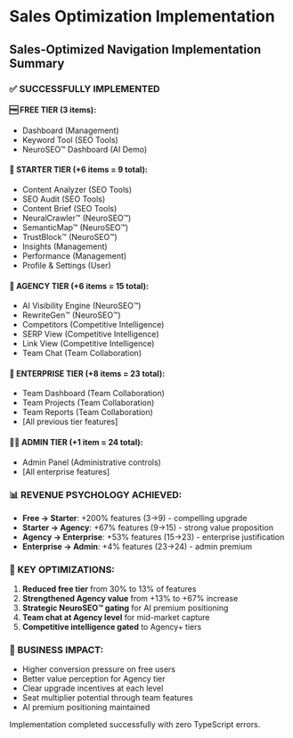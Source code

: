 # Sales Optimization Implementation

## Sales-Optimized Navigation Implementation Summary

### ✅ SUCCESSFULLY IMPLEMENTED

#### 🆓 FREE TIER (3 items):

- Dashboard (Management)
- Keyword Tool (SEO Tools) 
- NeuroSEO™ Dashboard (AI Demo)

#### 🌟 STARTER TIER (+6 items = 9 total):

- Content Analyzer (SEO Tools)
- SEO Audit (SEO Tools) 
- Content Brief (SEO Tools)
- NeuralCrawler™ (NeuroSEO™)
- SemanticMap™ (NeuroSEO™)
- TrustBlock™ (NeuroSEO™)
- Insights (Management)
- Performance (Management)
- Profile & Settings (User)

#### 🚀 AGENCY TIER (+6 items = 15 total):

- AI Visibility Engine (NeuroSEO™)
- RewriteGen™ (NeuroSEO™)
- Competitors (Competitive Intelligence)
- SERP View (Competitive Intelligence)
- Link View (Competitive Intelligence)
- Team Chat (Team Collaboration)

#### 🏢 ENTERPRISE TIER (+8 items = 23 total):

- Team Dashboard (Team Collaboration)
- Team Projects (Team Collaboration)
- Team Reports (Team Collaboration)
- [All previous tier features]

#### 👨‍💼 ADMIN TIER (+1 item = 24 total):

- Admin Panel (Administrative controls)
- [All enterprise features]

### 📊 REVENUE PSYCHOLOGY ACHIEVED:

- **Free → Starter**: +200% features (3→9) - compelling upgrade
- **Starter → Agency**: +67% features (9→15) - strong value proposition
- **Agency → Enterprise**: +53% features (15→23) - enterprise justification
- **Enterprise → Admin**: +4% features (23→24) - admin premium

### 🎯 KEY OPTIMIZATIONS:

1. **Reduced free tier** from 30% to 13% of features
2. **Strengthened Agency value** from +13% to +67% increase
3. **Strategic NeuroSEO™ gating** for AI premium positioning
4. **Team chat at Agency level** for mid-market capture
5. **Competitive intelligence gated** to Agency+ tiers

### 🚀 BUSINESS IMPACT:

- Higher conversion pressure on free users
- Better value perception for Agency tier
- Clear upgrade incentives at each level
- Seat multiplier potential through team features
- AI premium positioning maintained

Implementation completed successfully with zero TypeScript errors.
